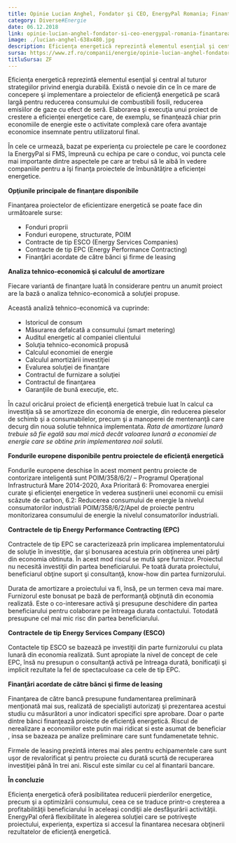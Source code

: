 ```yaml
---
title: Opinie Lucian Anghel, Fondator şi CEO, EnergyPal Romania; Finanţarea proiectelor de eficientizare energetică
category: Diverse#Energie
date: 06.12.2018
link: opinie-lucian-anghel-fondator-si-ceo-energypal-romania-finantarea-proiectelor-de-eficientizare-energetica
image: ./lucian-anghel-638x480.jpg
description: Eficienţa energetică reprezintă elementul esenţial şi central al tuturor strategiilor privind energia durabilă. Există o nevoie din ce în ce mare de concepere şi implementare a […]
sursa: https://www.zf.ro/companii/energie/opinie-lucian-anghel-fondator-si-ceo-energypal-romania-finantarea-proiectelor-de-eficientizare-energetica-17254073
titluSursa: ZF
---
```


Eficienţa energetică reprezintă elementul esenţial şi central al tuturor strategiilor privind energia durabilă. Există o nevoie din ce în ce mare de concepere şi implementare a proiectelor de eficienţă energetică pe scară largă pentru reducerea consumului de combustibili fosili, reducerea emisiilor de gaze cu efect de seră. Elaborarea şi execuţia unui proiect de crestere a eficienţei energetice care, de exemplu, se finanţează chiar prin economiile de energie este o activitate complexă care ofera avantaje economice insemnate pentru utilizatorul final.

În cele ce urmează, bazat pe experienţa cu proiectele pe care le coordonez la EnergyPal si FMS, împreună cu echipa pe care o conduc, voi puncta cele mai importante dintre aspectele pe care ar trebui să le aibă în vedere companiile pentru a îşi finanţa proiectele de îmbunătăţire a eficienţei energetice.

**Opţiunile principale de finanţare disponibile**

Finanţarea proiectelor de eficientizare energetică se poate face din următoarele surse:

- Fonduri proprii
- Fonduri europene, structurate, POIM
- Contracte de tip ESCO (Energy Services Companies)
- Contracte de tip EPC (Energy Performance Contracting)
- Finanţări acordate de către bănci şi firme de leasing

**Analiza tehnico-economică şi calculul de amortizare**

Fiecare variantă de finanţare luată în considerare pentru un anumit proiect are la bază o analiza tehnico-economică a soluţiei propuse.

Această analiză tehnico-economică va cuprinde:

- Istoricul de consum
- Măsurarea defalcată a consumului (smart metering)
- Auditul energetic al companiei clientului
- Soluţia tehnico-economică propusă
- Calculul economiei de energie
- Calculul amortizării investiţiei
- Evalurea soluţiei de finanţare
- Contractul de furnizare a soluţiei
- Contractul de finanţarea
- Garanţiile de bună execuţie, etc.

În cazul oricărui proiect de eficienţă energetică trebuie luat în calcul ca investiţia să se amortizeze din economia de energie, din reducerea pieselor de schimb şi a consumabilelor, precum şi a manoperei de mentenanţă care decurg din noua solutie tehnnica implementata. _Rata de amortizare lunară trebuie să fie egală sau mai mică decât valoarea lunară a economiei de energie care se obtine prin implementarea noii solutii._

**Fondurile europene disponibile pentru proiectele de eficienţă energetică**

Fondurile europene deschise în acest moment pentru proiecte de contorizare inteligentă sunt POIM/358/6/2/ – Programul Operaţional Infrastructură Mare 2014-2020, Axa Prioritară 6: Promovarea energiei curate şi eficienţei energetice în vederea susţinerii unei economii cu emisii scăzute de carbon, 6.2: Reducerea consumului de energie la nivelul consumatorilor industriali POIM/358/6/2/Apel de proiecte pentru monitorizarea consumului de energie la nivelul consumatorilor industriali.

**Contractele de tip Energy Performance Contracting (EPC)**

Contractele de tip EPC se caracterizează prin implicarea implementatorului de soluţie în investiţie, dar şi bonusarea acestuia prin obţinerea unei părţi din economia obtinuta. În acest mod riscul se mută spre furnizor. Proiectul nu necesită investiţii din partea beneficiarului. Pe toată durata proiectului, beneficiarul obţine suport şi consultanţă, know-how din partea furnizorului.

Durata de amortizare a proiectului va fi, însă, pe un termen ceva mai mare. Furnizorul este bonusat pe bază de performanţă obţinută din economia realizată. Este o co-interesare activă şi presupune deschidere din partea beneficiarului pentru colaborare pe întreaga durata contactului. Totodată presupune cel mai mic risc din partea beneficiarului.

**Contractele de tip Energy Services Company (ESCO)**

Contactele tip ESCO se bazează pe investiţii din parte furnizorului cu plata lunară din economia realizată. Sunt apropiate la nivel de concept de cele EPC, însă nu presupun o consultanţă activă pe întreaga durată, bonificaţii şi implicit rezultate la fel de spectaculoase ca cele de tip EPC.

**Finanţări acordate de către bănci şi firme de leasing**

Finanţarea de către bancă presupune fundamentarea preliminară menţionată mai sus, realizată de specialişti autorizaţi şi prezentarea acestui studiu cu măsurători a unor indicatori specifici spre aprobare. Doar o parte dintre bănci finanţează proiecte de eficienţă energetică. Riscul de nerealizare a economiilor este putin mai ridicat si este asumat de beneficiar , insa se bazeaza pe analize preliminare care sunt fundamenetate tehnic.

Firmele de leasing prezintă interes mai ales pentru echipamentele care sunt uşor de revalorificat şi pentru proiecte cu durată scurtă de recuperarea investiţiei până în trei ani. Riscul este similar cu cel al finantarii bancare.

**În concluzie**

Eficienţa energetică oferă posibilitatea reducerii pierderilor energetice, precum şi a optimizării consumului, ceea ce se traduce printr-o creşterea a profitabilităţii beneficiarului în aceleaşi condiţii ale desfăşurării activităţii. EnergyPal oferă flexibilitate în alegerea soluţiei care se potriveşte proiectului, experienţa, expertiza si accesul la finantarea necesara obţinerii rezultatelor de eficienţă energetică.

<style>
    p,ul,ol{
        margin-bottom: 1rem;
    }
    strong{
        margin-top: 1rem;
    }
    ul,ol{
        margin-left: 1rem;
    }
<style>
